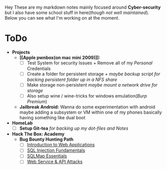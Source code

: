 Hey These are my markdown notes mainly focused around **Cyber-security** but I also have some school stuff in here(_though not well maintained_). Below you can see what I'm working on at the moment.
# ToDo
- **Projects**
	- **[[Apple pwnbox(on mac mini 2009)]]:** 
		- [ ] Test System for security Issues + Remove all of my  *Personal* Credentials
		- [ ] Create a folder for persistent storage + *maybe backup script for backing persistent folder up in a NFS share*
		- [ ] Make storage non-persistent *maybe mount a network drive for storage*
		- [ ] Also setup wine / wine-tricks for windows emulation(*Burp Premium*)
	- **Jailbreak Android:**
		Wanna do some experimentation with android maybe adding a subsystem or VM within one of my phones basically having something like dual boot
- **HomeLab**
	- [ ] **Setup Git-tea**
		*for backing up my dot-files and Notes*
- **Hack The Box: Academy**
	- **Bug Bounty Hunting Path**
		- [ ] [Introduction to Web Applications](https://academy.hackthebox.com/module/details/75)
		- [ ] [SQL Injection Fundamentals](https://academy.hackthebox.com/module/details/33)
		- [ ] [SQLMap Essentials](https://academy.hackthebox.com/module/details/58)
		- [ ] [Web Service & API Attacks](https://academy.hackthebox.com/module/details/160) 